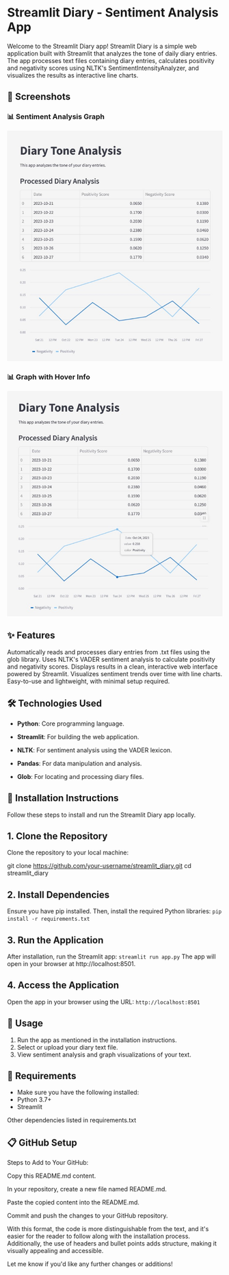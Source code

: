 # Streamlit Diary - Sentiment Analysis App

Welcome to the Streamlit Diary app! Streamlit Diary is a simple web application built with Streamlit that analyzes the tone of daily diary entries. The app processes text files containing diary entries, calculates positivity and negativity scores using NLTK's SentimentIntensityAnalyzer, and visualizes the results as interactive line charts.

## 📸 Screenshots

### 📊 Sentiment Analysis Graph  
![Sentiment Analysis](https://raw.githubusercontent.com/SorinaO/streamlit_diary/master/Diary_Tone_Analysis1.jpg)

### 📊 Graph with Hover Info  
![File Selection](https://raw.githubusercontent.com/SorinaO/streamlit_diary/master/Diary_Tone_Analysis2.jpg)

## ✨ Features

Automatically reads and processes diary entries from .txt files using the glob library.
Uses NLTK's VADER sentiment analysis to calculate positivity and negativity scores.
Displays results in a clean, interactive web interface powered by Streamlit.
Visualizes sentiment trends over time with line charts.
Easy-to-use and lightweight, with minimal setup required.

## 🛠️ Technologies Used

- **Python**: Core programming language.

- **Streamlit**: For building the web application.

- **NLTK**: For sentiment analysis using the VADER lexicon.

- **Pandas**: For data manipulation and analysis.

- **Glob**: For locating and processing diary files.

## 🚀 Installation Instructions
Follow these steps to install and run the Streamlit Diary app locally.

## 1. Clone the Repository
Clone the repository to your local machine:

git clone https://github.com/your-username/streamlit_diary.git
cd streamlit_diary

## 2. Install Dependencies
Ensure you have pip installed. Then, install the required Python libraries:
```pip install -r requirements.txt```

## 3. Run the Application
After installation, run the Streamlit app:
```streamlit run app.py```
The app will open in your browser at http://localhost:8501.

## 4. Access the Application
Open the app in your browser using the URL:
```http://localhost:8501```

## 📝 Usage
1. Run the app as mentioned in the installation instructions.
2. Select or upload your diary text file.
3. View sentiment analysis and graph visualizations of your text.

## 📄 Requirements
- Make sure you have the following installed:
- Python 3.7+
- Streamlit

Other dependencies listed in requirements.txt

## 📋 GitHub Setup
Steps to Add to Your GitHub:

Copy this README.md content.

In your repository, create a new file named README.md.

Paste the copied content into the README.md.

Commit and push the changes to your GitHub repository.

With this format, the code is more distinguishable from the text, and it's easier for the reader to follow along with the installation process. Additionally, the use of headers and bullet points adds structure, making it visually appealing and accessible.

Let me know if you'd like any further changes or additions!














